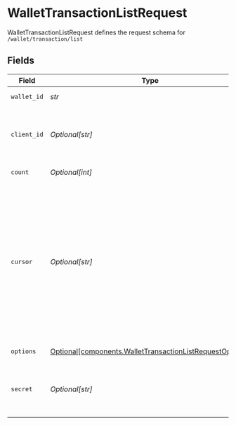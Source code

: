 # WalletTransactionListRequest

WalletTransactionListRequest defines the request schema for `/wallet/transaction/list`


## Fields

| Field                                                                                                                                                                                                                                                                                                                                                                                                      | Type                                                                                                                                                                                                                                                                                                                                                                                                       | Required                                                                                                                                                                                                                                                                                                                                                                                                   | Description                                                                                                                                                                                                                                                                                                                                                                                                |
| ---------------------------------------------------------------------------------------------------------------------------------------------------------------------------------------------------------------------------------------------------------------------------------------------------------------------------------------------------------------------------------------------------------- | ---------------------------------------------------------------------------------------------------------------------------------------------------------------------------------------------------------------------------------------------------------------------------------------------------------------------------------------------------------------------------------------------------------- | ---------------------------------------------------------------------------------------------------------------------------------------------------------------------------------------------------------------------------------------------------------------------------------------------------------------------------------------------------------------------------------------------------------- | ---------------------------------------------------------------------------------------------------------------------------------------------------------------------------------------------------------------------------------------------------------------------------------------------------------------------------------------------------------------------------------------------------------- |
| `wallet_id`                                                                                                                                                                                                                                                                                                                                                                                                | *str*                                                                                                                                                                                                                                                                                                                                                                                                      | :heavy_check_mark:                                                                                                                                                                                                                                                                                                                                                                                         | The ID of the e-wallet to fetch transactions from                                                                                                                                                                                                                                                                                                                                                          |
| `client_id`                                                                                                                                                                                                                                                                                                                                                                                                | *Optional[str]*                                                                                                                                                                                                                                                                                                                                                                                            | :heavy_minus_sign:                                                                                                                                                                                                                                                                                                                                                                                         | Your Plaid API `client_id`. The `client_id` is required and may be provided either in the `PLAID-CLIENT-ID` header or as part of a request body.                                                                                                                                                                                                                                                           |
| `count`                                                                                                                                                                                                                                                                                                                                                                                                    | *Optional[int]*                                                                                                                                                                                                                                                                                                                                                                                            | :heavy_minus_sign:                                                                                                                                                                                                                                                                                                                                                                                         | The number of transactions to fetch                                                                                                                                                                                                                                                                                                                                                                        |
| `cursor`                                                                                                                                                                                                                                                                                                                                                                                                   | *Optional[str]*                                                                                                                                                                                                                                                                                                                                                                                            | :heavy_minus_sign:                                                                                                                                                                                                                                                                                                                                                                                         | A base64 value representing the latest transaction that has already been requested. Set this to `next_cursor` received from the previous `/wallet/transaction/list` request. If provided, the response will only contain transactions created before that transaction. If omitted, the response will contain transactions starting from the most recent, and in descending order by the `created_at` time. |
| `options`                                                                                                                                                                                                                                                                                                                                                                                                  | [Optional[components.WalletTransactionListRequestOptions]](../../models/components/wallettransactionlistrequestoptions.md)                                                                                                                                                                                                                                                                                 | :heavy_minus_sign:                                                                                                                                                                                                                                                                                                                                                                                         | Additional wallet transaction options                                                                                                                                                                                                                                                                                                                                                                      |
| `secret`                                                                                                                                                                                                                                                                                                                                                                                                   | *Optional[str]*                                                                                                                                                                                                                                                                                                                                                                                            | :heavy_minus_sign:                                                                                                                                                                                                                                                                                                                                                                                         | Your Plaid API `secret`. The `secret` is required and may be provided either in the `PLAID-SECRET` header or as part of a request body.                                                                                                                                                                                                                                                                    |